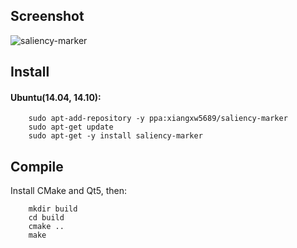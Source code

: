## Screenshot
![saliency-marker](https://jianguoyun.com/c/tblv2/CNH8FxIgUlZS_JvqCS7_3gW67iTD2Pk2L8JwvuFEDU6_-CmufaA/svquRY9eYLE/l)

## Install
#### Ubuntu(14.04, 14.10):

```
    sudo apt-add-repository -y ppa:xiangxw5689/saliency-marker
    sudo apt-get update
    sudo apt-get -y install saliency-marker
```

## Compile
Install CMake and Qt5, then:

```
    mkdir build
    cd build
    cmake ..
    make
```

